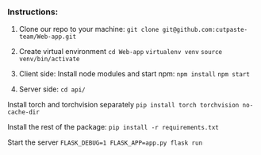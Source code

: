 ### Instructions:
1. Clone our repo to your machine: 
```git clone git@github.com:cutpaste-team/Web-app.git```

2. Create virtual environment
```cd Web-app```
```virtualenv venv```
```source venv/bin/activate```

3. Client side: Install node modules and start npm:
```npm install```
```npm start```

4. Server side:
```cd api/```

Install torch and torchvision separately
```pip install torch torchvision no-cache-dir```

Install the rest of the package:
```pip install -r requirements.txt```

Start the server
```FLASK_DEBUG=1 FLASK_APP=app.py flask run```
